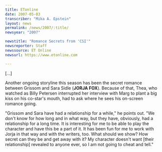 ```yaml
---
title: ETonline
date: 2007-05-03
transcriber: "Mika A. Epstein"
layout: news
permalink: /news/2007/:title/
newsyear: "2007"

newstitle: "Romance Secrets from 'CSI'"
newsreporter: Staff
newssource: ET Online
newsurl: https://www.etonline.com

---
```


[...]

Another ongoing storyline this season has been the secret romance between Grissom and Sara Sidle (**JORJA FOX**). Because of that, Thea, who watched as Billy Petersen interrupted her interview with Marg to plant a big kiss on his co-star's mouth, had to ask where he sees his on-screen romance going.

"Grissom and Sara have had a relationship for a while," he points out. "We don't know for how long and in what way, but they have, obviously, had a relationship for a long time. It is interesting for me to be able to play the character and have this be a part of it. It has been fun for me to work with Jorja in that way and with the writers, too. What should we show? How secret can they be and get away with it? My character doesn't want [their relationship] revealed to anyone ever, so I am not going to cheat and tell."
